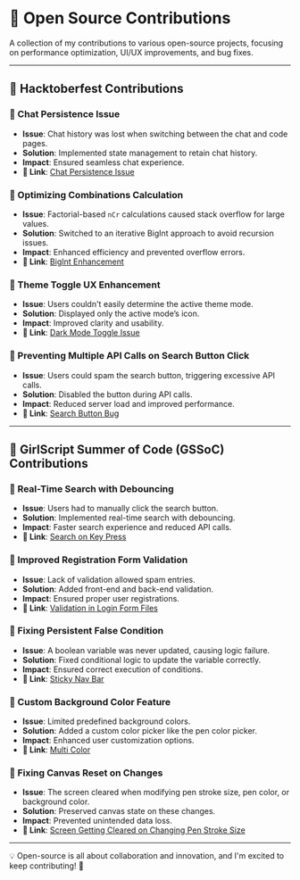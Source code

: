 # 🚀 Open Source Contributions

A collection of my contributions to various open-source projects, focusing on performance optimization, UI/UX improvements, and bug fixes.

---

## 🎃 Hacktoberfest Contributions

### 🔹 Chat Persistence Issue
- **Issue**: Chat history was lost when switching between the chat and code pages.
- **Solution**: Implemented state management to retain chat history.
- **Impact**: Ensured seamless chat experience.
- **🔗 Link**: [Chat Persistence Issue](https://github.com/sp9324/dsa-practice-site/issues/12)

### 🔹 Optimizing Combinations Calculation
- **Issue**: Factorial-based `nCr` calculations caused stack overflow for large values.
- **Solution**: Switched to an iterative BigInt approach to avoid recursion issues.
- **Impact**: Enhanced efficiency and prevented overflow errors.
- **🔗 Link**: [BigInt Enhancement](https://github.com/DhanushNehru/calculator/pull/139)

### 🔹 Theme Toggle UX Enhancement
- **Issue**: Users couldn't easily determine the active theme mode.
- **Solution**: Displayed only the active mode’s icon.
- **Impact**: Improved clarity and usability.
- **🔗 Link**: [Dark Mode Toggle Issue](https://github.com/prab33n/Explore-Unexplored-Nepal/pull/22)

### 🔹 Preventing Multiple API Calls on Search Button Click
- **Issue**: Users could spam the search button, triggering excessive API calls.
- **Solution**: Disabled the button during API calls.
- **Impact**: Reduced server load and improved performance.
- **🔗 Link**: [Search Button Bug](https://github.com/MohamedDanis/opnhub/issues/9)

---

## 🚀 GirlScript Summer of Code (GSSoC) Contributions

### 🔹 Real-Time Search with Debouncing
- **Issue**: Users had to manually click the search button.
- **Solution**: Implemented real-time search with debouncing.
- **Impact**: Faster search experience and reduced API calls.
- **🔗 Link**: [Search on Key Press](https://github.com/HimanshuNarware/Devlabs/issues/230)

### 🔹 Improved Registration Form Validation
- **Issue**: Lack of validation allowed spam entries.
- **Solution**: Added front-end and back-end validation.
- **Impact**: Ensured proper user registrations.
- **🔗 Link**: [Validation in Login Form Files](https://github.com/dvjsharma/Drawn2Shoe/pull/25)

### 🔹 Fixing Persistent False Condition
- **Issue**: A boolean variable was never updated, causing logic failure.
- **Solution**: Fixed conditional logic to update the variable correctly.
- **Impact**: Ensured correct execution of conditions.
- **🔗 Link**: [Sticky Nav Bar](https://github.com/imohit1o1/medi-hub/issues/17)

### 🔹 Custom Background Color Feature
- **Issue**: Limited predefined background colors.
- **Solution**: Added a custom color picker like the pen color picker.
- **Impact**: Enhanced user customization options.
- **🔗 Link**: [Multi Color](https://github.com/singodiyashubham87/draw-it-out/pull/95)

### 🔹 Fixing Canvas Reset on Changes
- **Issue**: The screen cleared when modifying pen stroke size, pen color, or background color.
- **Solution**: Preserved canvas state on these changes.
- **Impact**: Prevented unintended data loss.
- **🔗 Link**: [Screen Getting Cleared on Changing Pen Stroke Size](https://github.com/singodiyashubham87/draw-it-out/issues/2)

---

💡 Open-source is all about collaboration and innovation, and I'm excited to keep contributing! 🚀

